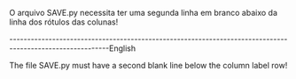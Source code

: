 O arquivo SAVE.py necessita ter uma segunda linha em branco abaixo da linha dos rótulos das colunas!

----------------------------------------------------------------------------------------------------------English

The file SAVE.py must have a second blank line below the column label row!
